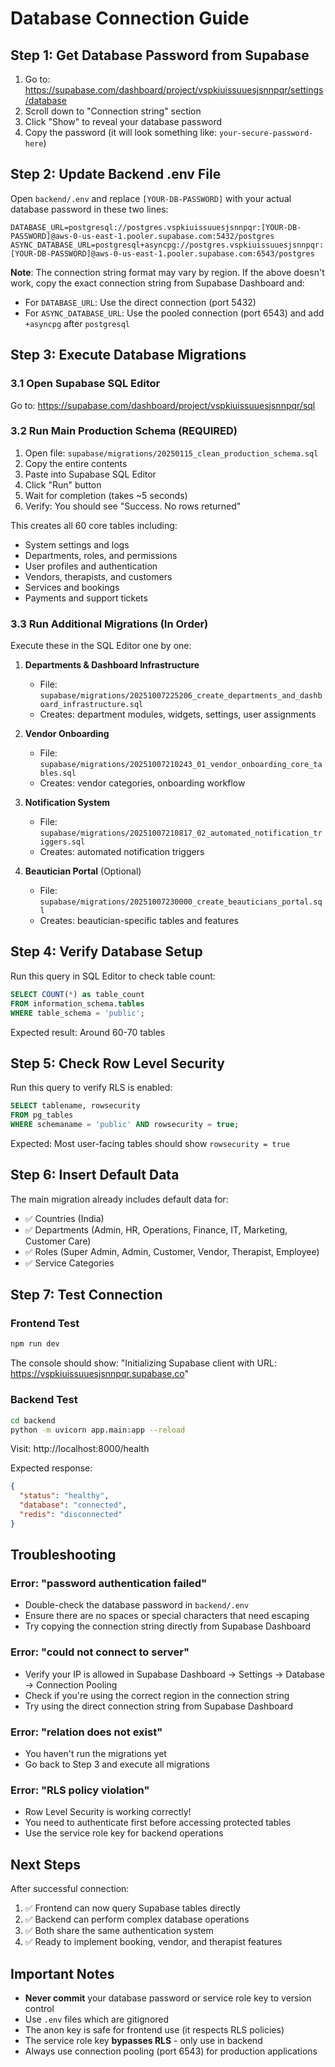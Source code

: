 # Database Connection Guide

## Step 1: Get Database Password from Supabase

1. Go to: https://supabase.com/dashboard/project/vspkiuissuuesjsnnpqr/settings/database
2. Scroll down to "Connection string" section
3. Click "Show" to reveal your database password
4. Copy the password (it will look something like: `your-secure-password-here`)

## Step 2: Update Backend .env File

Open `backend/.env` and replace `[YOUR-DB-PASSWORD]` with your actual database password in these two lines:

```env
DATABASE_URL=postgresql://postgres.vspkiuissuuesjsnnpqr:[YOUR-DB-PASSWORD]@aws-0-us-east-1.pooler.supabase.com:5432/postgres
ASYNC_DATABASE_URL=postgresql+asyncpg://postgres.vspkiuissuuesjsnnpqr:[YOUR-DB-PASSWORD]@aws-0-us-east-1.pooler.supabase.com:6543/postgres
```

**Note**: The connection string format may vary by region. If the above doesn't work, copy the exact connection string from Supabase Dashboard and:
- For `DATABASE_URL`: Use the direct connection (port 5432)
- For `ASYNC_DATABASE_URL`: Use the pooled connection (port 6543) and add `+asyncpg` after `postgresql`

## Step 3: Execute Database Migrations

### 3.1 Open Supabase SQL Editor
Go to: https://supabase.com/dashboard/project/vspkiuissuuesjsnnpqr/sql

### 3.2 Run Main Production Schema (REQUIRED)
1. Open file: `supabase/migrations/20250115_clean_production_schema.sql`
2. Copy the entire contents
3. Paste into Supabase SQL Editor
4. Click "Run" button
5. Wait for completion (takes ~5 seconds)
6. Verify: You should see "Success. No rows returned"

This creates all 60 core tables including:
- System settings and logs
- Departments, roles, and permissions
- User profiles and authentication
- Vendors, therapists, and customers
- Services and bookings
- Payments and support tickets

### 3.3 Run Additional Migrations (In Order)

Execute these in the SQL Editor one by one:

1. **Departments & Dashboard Infrastructure**
   - File: `supabase/migrations/20251007225206_create_departments_and_dashboard_infrastructure.sql`
   - Creates: department modules, widgets, settings, user assignments

2. **Vendor Onboarding**
   - File: `supabase/migrations/20251007210243_01_vendor_onboarding_core_tables.sql`
   - Creates: vendor categories, onboarding workflow

3. **Notification System**
   - File: `supabase/migrations/20251007210817_02_automated_notification_triggers.sql`
   - Creates: automated notification triggers

4. **Beautician Portal** (Optional)
   - File: `supabase/migrations/20251007230000_create_beauticians_portal.sql`
   - Creates: beautician-specific tables and features

## Step 4: Verify Database Setup

Run this query in SQL Editor to check table count:

```sql
SELECT COUNT(*) as table_count
FROM information_schema.tables
WHERE table_schema = 'public';
```

Expected result: Around 60-70 tables

## Step 5: Check Row Level Security

Run this query to verify RLS is enabled:

```sql
SELECT tablename, rowsecurity
FROM pg_tables
WHERE schemaname = 'public' AND rowsecurity = true;
```

Expected: Most user-facing tables should show `rowsecurity = true`

## Step 6: Insert Default Data

The main migration already includes default data for:
- ✅ Countries (India)
- ✅ Departments (Admin, HR, Operations, Finance, IT, Marketing, Customer Care)
- ✅ Roles (Super Admin, Admin, Customer, Vendor, Therapist, Employee)
- ✅ Service Categories

## Step 7: Test Connection

### Frontend Test
```bash
npm run dev
```

The console should show: "Initializing Supabase client with URL: https://vspkiuissuuesjsnnpqr.supabase.co"

### Backend Test
```bash
cd backend
python -m uvicorn app.main:app --reload
```

Visit: http://localhost:8000/health

Expected response:
```json
{
  "status": "healthy",
  "database": "connected",
  "redis": "disconnected"
}
```

## Troubleshooting

### Error: "password authentication failed"
- Double-check the database password in `backend/.env`
- Ensure there are no spaces or special characters that need escaping
- Try copying the connection string directly from Supabase Dashboard

### Error: "could not connect to server"
- Verify your IP is allowed in Supabase Dashboard → Settings → Database → Connection Pooling
- Check if you're using the correct region in the connection string
- Try using the direct connection string from Supabase Dashboard

### Error: "relation does not exist"
- You haven't run the migrations yet
- Go back to Step 3 and execute all migrations

### Error: "RLS policy violation"
- Row Level Security is working correctly!
- You need to authenticate first before accessing protected tables
- Use the service role key for backend operations

## Next Steps

After successful connection:
1. ✅ Frontend can now query Supabase tables directly
2. ✅ Backend can perform complex database operations
3. ✅ Both share the same authentication system
4. ✅ Ready to implement booking, vendor, and therapist features

## Important Notes

- **Never commit** your database password or service role key to version control
- Use `.env` files which are gitignored
- The anon key is safe for frontend use (it respects RLS policies)
- The service role key **bypasses RLS** - only use in backend
- Always use connection pooling (port 6543) for production applications
